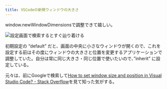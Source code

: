 ```yaml
---
title: VSCodeの新規ウィンドウの大きさ
---
```

window.newWindowDimensionsで調整できて嬉しい。

![](https://lh3.googleusercontent.com/docs/AG8NV2b5IsFT64axrMTcWPEhfDkTG6h-4BO5Y8mqpMYT4NATn1TC_0az991TEv0cW-qIZxRh6xyiYVOSOX5kNgzyGOrh513jTbQm2MoDAH-TIwcL13-m7lzm6D-Ky71YOWwO2JYnI12LEtkoDmUKEEi27fWbf7ocRrvFjCIDbAP0Wt796-6m6GWtCBhAJ_rZomj_M_vfibJDXD_M7ZDpLl6dV3tH2tBf70nFZRONNAnplQGvvxrTkmGnhlEHbjsv3F4kg0EcvMhrEDugVslJAbYfzx8uxP_H5EvBJXN-JRcKkKYc8Y2YZi8DJls5g4kwuedHWdw0swYta7vi3WvFORE8j0guxoURdq81ydUvVHtvsCHELE2glvfPxY2GawVSRLXXKZ6yZ_HNziLb3SyI1iyiGqtiEH0StqLhvFISLliuZ1rjOPvqjs0K8o2DSjZ3Q_NcYS7OxBhrK_cqhZozUJBPGlZPnemnrfPWB4hePmMoRKXhALG7bBD0qaBaNEUu2jfnHn1X--cxKSBhgJDkSjF-w0crEP7l0wJyHyLYAchh47BOW90DkRx-s-M_boliG61XkDX2rYvlAsjB1MRmKRui4GyR58Nm4RvOMEp9baEWmXqqu2f3zfEeqzMO1Z-62odv-tplZVr0N4v9O42J10pWpFLwPdRuV72_bSrU8CcIZKiwW__6jdrDaaMtrBikKkPy7m1f0I3W0VAdFmxsqd3Ha3jUiDV1hXexgUHciqSX8UqNzdKLLz5UE1D7QG4mOBUC6ZY-sefqLj99MPRuBYFqbnyfTGLpNXmRk_MM8zi8uDmeTmAyofWXowPSCEJoCFWf6zk_pcp_n6t2QMcHAah3XbZiQtRXGCSgQqxGA1bgw0YzOttUHbeLV6ff1OMzc_l821h5_ILATp5TWi2WCgUTnMogSIoShSXE5VO7RUj77U7a9FYQXW4w3Es6ocb3-pmLpMzSq-sdBsnBiRVGeCa5d7haN3Alrp8K3mf8CyfSD3_1ANZMpL1Uu-gLxa-N60I4jdnRinuHSgYlYmudazCPjbFMx9hOkIVDOIb87LWU-6xYtNgKtcy3SzD7AqE_U2Rv4y_tC2qulD42Nv7VCy-QQJIrCoy3n1MqCWC_-qmpp4dQpgKtZOO1-gMHtSOBYK6LZX7p_gubkNQ05Ic4jpQxVh0oO73V0wExk0kzrQRI2G9dRvmUXt4upIyNoMFe3UgT7m8EOeyxDZWIPMA2BmWdQbY1OqFo239PKX6soV6hTg9yCy17Gw "設定画面で検索するとすぐ辿り着ける")

初期設定の “default” だと、画面の中央に小さなウィンドウが開くので、これを設定する前はその度にウィンドウの大きさと位置を変更するアプリケーションで調整していた。自分は常に同じ大きさ・同じ位置で使いたいので、”inherit” に設定している。

元々は、前にGoogleで検索して[How to set window size and position in Visual Studio Code? - Stack Overflow](https://stackoverflow.com/questions/44412233/how-to-set-window-size-and-position-in-visual-studio-code)を見て知った気がする。
